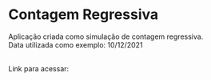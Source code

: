 # Contagem Regressiva

Aplicação criada como simulação de contagem regressiva. <br>
Data utilizada como exemplo: 10/12/2021<br><br>

Link para acessar:<br>
